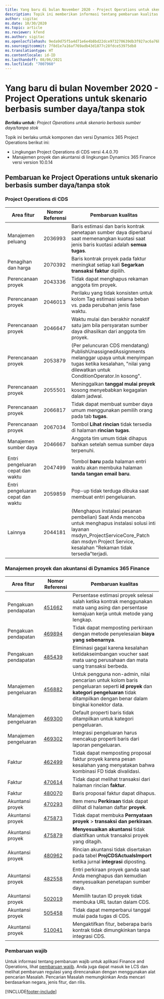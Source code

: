 ```yaml
---
title: Yang baru di bulan November 2020 - Project Operations untuk skenario berbasis sumber daya/tanpa stok
description: Topik ini memberikan informasi tentang pembaruan kualitas yang tersedia pada rilis November 2020 penyebaran Project Operations Lite untuk skenario berbasis sumber daya/non-stok.
author: sigitac
ms.date: 10/30/2020
ms.topic: article
ms.reviewer: kfend
ms.author: sigitac
ms.openlocfilehash: 9eda9d75f5a4d71e6e4b8bd22dce973270639db3f927ac6a76be5b3c4303fc31
ms.sourcegitcommit: 7f8d1e7a16af769adb43d1877c28fdce53975db8
ms.translationtype: HT
ms.contentlocale: id-ID
ms.lasthandoff: 08/06/2021
ms.locfileid: "7007960"
---
```

# <a name="whats-new-november-2020---project-operations-for-resourcenon-stocked-based-scenarios"></a>Yang baru di bulan November 2020 - Project Operations untuk skenario berbasis sumber daya/tanpa stok

_**Berlaku untuk:** Project Operations untuk skenario berbasis sumber daya/tanpa stok_

Topik ini berlaku untuk komponen dan versi Dynamics 365 Project Operations berikut ini:

- Lingkungan Project Operations di CDS versi 4.4.0.70
- Manajemen proyek dan akuntansi di lingkungan Dynamics 365 Finance versi version 10.0.14

## <a name="updates-to-project-operations-for-resource-non-stocked-based-scenarios"></a>Pembaruan ke Project Operations untuk skenario berbasis sumber daya/tanpa stok

### <a name="project-operations-on-cds"></a>Project Operations di CDS

| Area fitur                 | Nomor Referensi | Pembaruan kualitas                                                                                                                                                                    |
|------------------------------|------------------|-----------------------------------------------------------------------------------------------------------------------------------------------------------------------------------|
|   Manajemen peluang       | 2036993          | Baris estimasi dan baris kontrak penetapan sumber daya diperbarui saat memenangkan kuotasi saat jenis baris kuotasi adalah **semua tugas**.                                                 |
| Penagihan dan harga          | 2070392          | Baris kontrak proyek pada faktur meningkat setiap kali **Segarkan transaksi faktur** dipilih.                                                                         |
| Perencanaan proyek             | 2043336          | Tidak dapat menghapus rekaman anggota tim proyek.                                                                                                                                  |
| Perencanaan proyek             | 2046013          | Perilaku yang tidak konsisten untuk kolom Tag estimasi selama beban vs. pada perubahan jenis fase waktu.                                                                                   |
| Perencanaan proyek             | 2046647          | Waktu mulai dan berakhir nonaktif satu jam bila persyaratan sumber daya dihasilkan dari anggota tim proyek.                                                                      |
| Perencanaan proyek             | 2053879          | (Per peluncuran CDS mendatang) PublishUnassignedAssignments melanggar upaya untuk menyimpan tugas ketika kesalahan, "nilai yang dilewatkan untuk ConditionOperator.In kosong".                       |
| Perencanaan proyek             | 2055501          | Meninggalkan **tanggal mulai proyek** kosong menyebabkan kegagalan dalam jadwal.                                                                                                      |
| Perencanaan proyek             | 2066817          | Tidak dapat membuat sumber daya umum menggunakan pemilih orang pada tab **tugas**.                                                                                                   |
| Perencanaan proyek             | 2067034          | Tombol **Lihat rincian** tidak tersedia di halaman **rincian tugas**.                                                                                                       |
| Manajemen sumber daya          | 2046667          | Anggota tim umum tidak dihapus bahkan setelah semua sumber daya terpenuhi.                                                                                                    |
| Entri pengeluaran cepat dan waktu | 2047499          | Tombol **baru** pada halaman entri waktu akan membuka halaman **tanda tangan email baru**.                                                                                               |
| Entri pengeluaran cepat dan waktu | 2059859          | Pop-up tidak terduga dibuka saat membuat entri pengeluaran.                                                                                                                         |
| Lainnya                        | 2044181          | (Menghapus instalasi pesanan pembelian) Saat Anda mencoba untuk menghapus instalasi solusi inti layanan msdyn_ProjectServiceCore_Patch dan msdyn Project Service, kesalahan "Rekaman tidak tersedia"terjadi.  |

### <a name="project-management-and-accounting-in-dynamics-365-finance"></a>Manajemen proyek dan akuntansi di Dynamics 365 Finance

| Area fitur        | Nomor Referensi | Pembaruan kualitas                                                                                                                                                            |
|---------------------|------------------|---------------------------------------------------------------------------------------------------------------------------------------------------------------------------|
| Pengakuan pendapatan | [451662](https://fix.lcs.dynamics.com/Issue/Details/?bugId=451662)           | Persentase estimasi proyek selesai salah ketika kontrak menggunakan mata uang asing dan persentase kemajuan kerja untuk metode yang lengkap.                     |
| Pengakuan pendapatan | [469894](https://fix.lcs.dynamics.com/Issue/Details/?bugId=469894)           | Tidak dapat memposting perkiraan dengan metode penyelesaian **biaya yang sebenarnya**.                                                                                                    |
| Pengakuan pendapatan | [485439](https://fix.lcs.dynamics.com/Issue/Details/?bugId=485439)           | Eliminasi gagal karena kesalahan ketidakseimbangan voucher saat mata uang perusahaan dan mata uang transaksi berbeda.                                              |
| Manajemen pengeluaran  | [456882](https://fix.lcs.dynamics.com/Issue/Details/?bugId=456822)           | Untuk pengguna non-admin, nilai pencarian untuk kolom baris pengeluaran seperti **id proyek** dan **kategori pengeluaran** tidak ditampilkan dengan benar dalam bingkai konektor data. |
| Manajemen pengeluaran  | [469300](https://fix.lcs.dynamics.com/Issue/Details/?bugId=469300)           | Default properti baris tidak ditampilkan untuk kategori pengeluaran.                                                                                                         |
| Manajemen pengeluaran  | [469302](https://fix.lcs.dynamics.com/Issue/Details/?bugId=469302)           | Integrasi pengeluaran harus mencakup properti baris dari laporan pengeluaran.                                                                                             |
| Faktur           | [462499](https://fix.lcs.dynamics.com/Issue/Details/?bugId=462499)           | Tidak dapat memposting proposal faktur proyek karena pesan kesalahan yang menyatakan bahwa kombinasi FD tidak divalidasi.                                                    |
| Faktur           | [470614](https://fix.lcs.dynamics.com/Issue/Details/?bugId=470614)           | Tidak dapat melihat transaksi dari halaman rincian **faktur**.                                                                                                              |
| Faktur           | [480070](https://fix.lcs.dynamics.com/Issue/Details/?bugId=480070)           | Baris proposal faktur dapat dihapus.                                                                                                                                  |
| Akuntansi proyek  | [470293](https://fix.lcs.dynamics.com/Issue/Details/?bugId=470293)           | Item menu **Perkiraan** tidak dapat dilihat di halaman daftar **proyek**.                                                                                                   |
| Akuntansi proyek  | [475873](https://fix.lcs.dynamics.com/Issue/Details/?bugId=475873)           | Tidak dapat membuka **Pernyataan proyek**   > **transaksi dan perkiraan**.                                                                                                       |
| Akuntansi proyek  | [475879](https://fix.lcs.dynamics.com/Issue/Details/?bugId=475879)           | **Menyesuaikan akuntansi** tidak diaktifkan untuk transaksi proyek yang ditagih.                                                                                                  |
| Akuntansi proyek  | [480962](https://fix.lcs.dynamics.com/Issue/Details/?bugId=480962)           | Rincian akuntansi tidak disertakan pada tabel **ProjCDSActualsImport** ketika jurnal **integrasi**   diposting.                                                  |
| Akuntansi proyek  | [482558](https://fix.lcs.dynamics.com/Issue/Details/?bugId=482558)           | Entri perkiraan proyek ganda saat Anda menghapus dan kemudian menyesuaikan penetapan sumber daya.                                                                            |
| Akuntansi proyek  | [502019](https://fix.lcs.dynamics.com/Issue/Details/?bugId=502019)           | Memilih tautan ID proyek tidak membuka URL tautan dalam CDS.                                                                                                         |
| Akuntansi proyek  | [505458](https://fix.lcs.dynamics.com/Issue/Details/?bugId=505458)           | Tidak dapat memperbarui tanggal mulai pada tugas di CDS.                                                                                                                           |
| Akuntansi proyek  | [510041](https://fix.lcs.dynamics.com/Issue/Details/?bugId=510041)           | Mengaktifkan fitur, beberapa baris kontrak tidak dimungkinkan tanpa integrasi CDS.                                                                                   |

### <a name="regulatory-updates"></a>Pembaruan wajib
Untuk informasi tentang pembaruan wajib untuk aplikasi Finance and Operations, lihat [pembaruan wajib](/dynamics365/finance/localizations/regulatory-updates). Anda juga dapat masuk ke LCS dan melihat pembaruan regulasi yang direncanakan dengan menggunakan alat pencarian Masalah. Pencarian Masalah memungkinkan Anda mencari berdasarkan negara, jenis fitur, dan rilis.


[!INCLUDE[footer-include](../includes/footer-banner.md)]